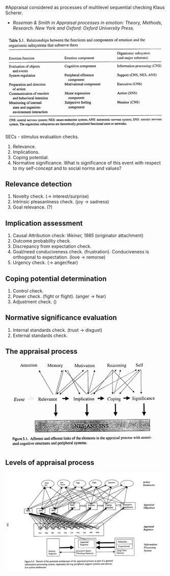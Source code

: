#Appraisal considered as processes of multilevel sequential checking
Klaus Scherer.

* *Roseman & Smith in Appraisal processes in emotion: Theory, Methods, Research. New York and Oxford: Oxford University Press.*

![Relationship between the functions and components of emotion and the organismic subsystems that subserves them](scherer_appraisal.md_table1.png)

SECs - stimulus evaluation checks.

1. Relevance.
1. Implications.
1. Coping potential.
1. Normative significance. What is significance of this event with respect to my self-concept and to social norms and values?

## Relevance detection

1. Novelty check. (-> interest/surprise)
1. Intrinsic pleasantness check. (joy -> sadness) 
1. Goal relevance. (?)

## Implication assessment

1. Causal Attribution check: *Weiner, 1985* (originator attachment) 
1. Outcome probability check.
1. Discrepancy from expectation check.
1. Goal/need conduciveness check. (frustration). Conduciveness is orthogonal to expectation. (love -> remorse)
1. Urgency check. (-> anger/fear)

## Coping potential determination

1. Control check.
1. Power check. (fight or flight). (anger -> fear)
1. Adjustment check. ()

## Normative significance evaluation

1. Internal standards check. (trust -> disgust)
1. External standards check.

## The appraisal process

![Afferent efferent links](afferent_efferent_links.png)

## Levels of appraisal process

![appraisal process architecture](appraisal_process_architecture.png)